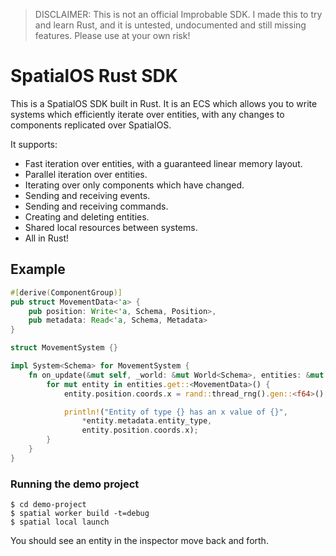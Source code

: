 > DISCLAIMER: This is not an official Improbable SDK. I made this to try and learn Rust,
  and it is untested, undocumented and still missing features. Please use at your own risk!

# SpatialOS Rust SDK

This is a SpatialOS SDK built in Rust. It is an ECS which allows you to write systems which efficiently iterate over entities,
with any changes to components replicated over SpatialOS.

It supports:

* Fast iteration over entities, with a guaranteed linear memory layout.
* Parallel iteration over entities.
* Iterating over only components which have changed.
* Sending and receiving events.
* Sending and receiving commands.
* Creating and deleting entities.
* Shared local resources between systems.
* All in Rust!

## Example

```rust
#[derive(ComponentGroup)]
pub struct MovementData<'a> {
    pub position: Write<'a, Schema, Position>,
    pub metadata: Read<'a, Schema, Metadata>
}

struct MovementSystem {}

impl System<Schema> for MovementSystem {
    fn on_update(&mut self, _world: &mut World<Schema>, entities: &mut Entities<Schema>) {
        for mut entity in entities.get::<MovementData>() {
            entity.position.coords.x = rand::thread_rng().gen::<f64>();

            println!("Entity of type {} has an x value of {}", 
            	*entity.metadata.entity_type, 
            	entity.position.coords.x);
        }
    }
}
```

### Running the demo project

```
$ cd demo-project
$ spatial worker build -t=debug
$ spatial local launch
```

You should see an entity in the inspector move back and forth.

